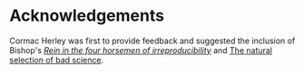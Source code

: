 # Acknowledgements

Cormac Herley was first to provide feedback and suggested the inclusion of Bishop's [*Rein in the four horsemen of irreproducibility*](./Recommended-Readings.md#Rein-in-the-four-horsemen-of-irreproducibility) and 
[The natural selection of bad science](./Recommended-Readings.md#The-natural-selection-of-bad-science).
